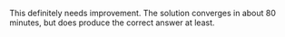 This definitely needs improvement. The solution converges in about 80 minutes, but does produce the correct answer at least.

